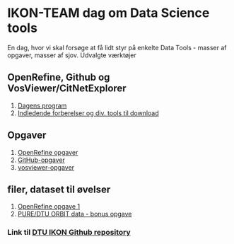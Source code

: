 # IKON-TEAM dag om Data Science tools

En dag, hvor vi skal forsøge at få lidt styr på enkelte Data Tools - masser af opgaver, masser af sjov. Udvalgte værktøjer

## OpenRefine, Github og VosViewer/CitNetExplorer


1. <a href="program.html">Dagens program</a>
1. <a href="preparation.html">Indledende forberelser og div. tools til download</a>

## Opgaver
1. <a href="openrefine_exercise1.html">OpenRefine opgaver</a>
1. <a href="github-exercise.html">GitHub-opgaver</a>
1. <a href="vosviewer-exercise.html">vosviewer-opgaver</a>

## filer, dataset til øvelser
1. <a href="openrefine_authors-people.csv">OpenRefine opgave 1</a>
1. <a href="Pure_publications_26092017.xls">PURE/DTU ORBIT data - bonus opgave</a>


### Link til <a href="https://github.com/JeannetteE/DTU-IKON">DTU IKON Github repository</a>
